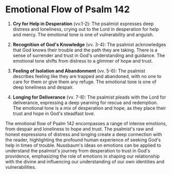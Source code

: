 # Emotional Flow of Psalm 142

1. **Cry for Help in Desperation** (vv.1-2): The psalmist expresses deep distress and loneliness, crying out to the Lord in desperation for help and mercy. The emotional tone is one of vulnerability and anguish.

2. **Recognition of God's Knowledge** (vv. 3-4): The psalmist acknowledges that God knows their trouble and the path they are taking. There is a sense of surrender and trust in God's understanding and guidance. The emotional tone shifts from distress to a glimmer of hope and trust.

3. **Feeling of Isolation and Abandonment** (vv. 5-6): The psalmist describes feeling like they are trapped and abandoned, with no one to care for them or give them any refuge. The emotional tone is one of deep loneliness and despair.

4. **Longing for Deliverance** (vv. 7-8): The psalmist pleads with the Lord for deliverance, expressing a deep yearning for rescue and redemption. The emotional tone is a mix of desperation and hope, as they place their trust and hope in God's steadfast love.

The emotional flow of Psalm 142 encompasses a range of intense emotions, from despair and loneliness to hope and trust. The psalmist's raw and honest expressions of distress and longing create a deep connection with the reader, highlighting the profound human experience of seeking God's help in times of trouble. Nussbaum's ideas on emotions can be applied to understand the psalmist's journey from desperation to trust in God's providence, emphasizing the role of emotions in shaping our relationship with the divine and influencing our understanding of our own identities and vulnerabilities.